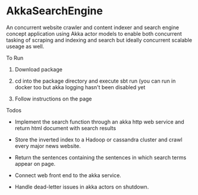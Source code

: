 # AkkaSearchEngine
An concurrent website crawler and content indexer and search engine concept application using Akka actor models to enable both concurrent tasking of scraping and indexing and search but ideally concurrent scalable useage as well. 


To Run 

1. Download package 

2. cd into the package directory and execute sbt run (you can run in docker too but akka logging hasn't been disabled yet

3. Follow instructions on the page 


Todos

- Implement the search function through an akka http web service and return html document with search results

- Store the inverted index to a Hadoop or cassandra cluster and crawl every major news website. 

- Return the sentences containing the sentences in which search terms appear on page. 

- Connect web front end to the akka service.

- Handle dead-letter issues in akka actors on shutdown. 

